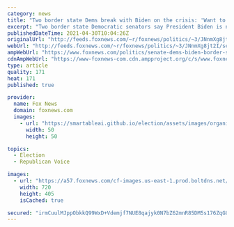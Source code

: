 ```yaml
---
category: news
title: "Two border state Dems break with Biden on the crisis: 'Want to see more action'"
excerpt: "Two border state Democratic senators say President Biden is not doing enough to address the ongoing border crisis. "
publishedDateTime: 2021-04-30T10:04:26Z
originalUrl: "http://feeds.foxnews.com/~r/foxnews/politics/~3/JNnmXg8jt2I/senate-dems-biden-border-security"
webUrl: "http://feeds.foxnews.com/~r/foxnews/politics/~3/JNnmXg8jt2I/senate-dems-biden-border-security"
ampWebUrl: "https://www.foxnews.com/politics/senate-dems-biden-border-security.amp"
cdnAmpWebUrl: "https://www-foxnews-com.cdn.ampproject.org/c/s/www.foxnews.com/politics/senate-dems-biden-border-security.amp"
type: article
quality: 171
heat: 171
published: true

provider:
  name: Fox News
  domain: foxnews.com
  images:
    - url: "https://smartableai.github.io/election/assets/images/organizations/foxnews.com-50x50.jpg"
      width: 50
      height: 50

topics:
  - Election
  - Republican Voice

images:
  - url: "https://a57.foxnews.com/cf-images.us-east-1.prod.boltdns.net/v1/static/694940094001/9d3999f0-05d5-42d3-85ce-11b71b6f0ca5/290ed328-1fa5-4854-9aa8-ac73dd07ceb0/1280x720/match/720/405/image.jpg?ve=1&tl=1"
    width: 720
    height: 405
    isCached: true

secured: "irmCuulMJppObkkQ99WxD+Vdemjf7NUE8qajyk0N7bZ62mnR85DM5s176ZqGUf67uHMLfcXXAMbQK0PGH94M7D6zZ7EAaojtsJI3warQosUwJpVZxUi5aiHFORF8+92BdeI/Jf+QpfoPZHHo4UhPETl9Z6NzZgdqEaXRtAe0F5+844QI6pO57VFT6qSPpqlK9AdguUNXimtIbcLsJjApxsxKe/sd4Q1JD/lZNFpNVevG42xAZDW8Vy052CX2dPYpIvMyCh2TZbmP7rd1t1puXFF3ItgTkkTtqhnA5ZysbW+uh5WPN7z6g4bk0aFxqOPMUgjTOy+7IebKAMc9aO+jv9veiZUudSRG0OdsxpZ09M8=;xdAD2ZWNSS9qkjP4yCRaVw=="
---
```


